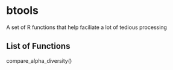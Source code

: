 # btools
A set of R functions that help faciliate a lot of tedious processing


## List of Functions
compare_alpha_diversity()
